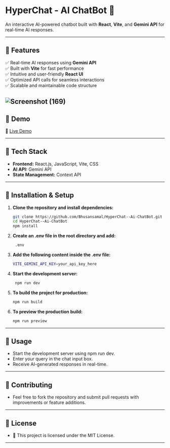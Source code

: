 # HyperChat - AI ChatBot 🚀

An interactive AI-powered chatbot built with **React**, **Vite**, and **Gemini API** for real-time AI responses.

---

## 🔹 Features  
✅ Real-time AI responses using **Gemini API**  
✅ Built with **Vite** for fast performance  
✅ Intuitive and user-friendly **React UI**  
✅ Optimized API calls for seamless interactions  
✅ Scalable and maintainable code structure  



![Screenshot (169)](https://github.com/user-attachments/assets/b7293f32-2ded-4953-b9db-f96492dc4072)
---

## 🔹 Demo  
🔗 [Live Demo](https://hyper-chat.netlify.app/)  

---

## 🔹 Tech Stack  
- **Frontend:** React.js, JavaScript, Vite, CSS  
- **AI API:** Gemini API  
- **State Management:** Context API 

---

## 🔹 Installation & Setup  

1. **Clone the repository and install dependencies:**  

   ```bash
   git clone https://github.com/Bhusansamal/HyperChat--Ai-ChatBot.git
   cd HyperChat--Ai-ChatBot
   npm install
   
2. **Create an .env file in the root directory and add:** 
   ```bash
    .env

3. **Add the following content inside the .env file:**

    ```bash
    VITE_GEMINI_API_KEY=your_api_key_here


4. **Start the development server:**
   ```bash
    npm run dev
5. **To build the project for production:**
   ```bash
   npm run build
6. **To preview the production build:**
   ```bash
   npm run preview

---

## 🔹 Usage
- Start the development server using npm run dev.
-  Enter your query in the chat input box.
-  Receive AI-generated responses in real-time.

---

## 🔹 Contributing
- Feel free to fork the repository and submit pull requests with improvements or feature additions.
---

## 🔹 License
- 📜 This project is licensed under the MIT License.
---


